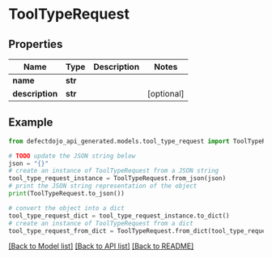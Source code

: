 # ToolTypeRequest


## Properties

Name | Type | Description | Notes
------------ | ------------- | ------------- | -------------
**name** | **str** |  | 
**description** | **str** |  | [optional] 

## Example

```python
from defectdojo_api_generated.models.tool_type_request import ToolTypeRequest

# TODO update the JSON string below
json = "{}"
# create an instance of ToolTypeRequest from a JSON string
tool_type_request_instance = ToolTypeRequest.from_json(json)
# print the JSON string representation of the object
print(ToolTypeRequest.to_json())

# convert the object into a dict
tool_type_request_dict = tool_type_request_instance.to_dict()
# create an instance of ToolTypeRequest from a dict
tool_type_request_from_dict = ToolTypeRequest.from_dict(tool_type_request_dict)
```
[[Back to Model list]](../README.md#documentation-for-models) [[Back to API list]](../README.md#documentation-for-api-endpoints) [[Back to README]](../README.md)


